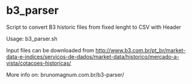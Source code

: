 # b3_parser
Script to convert B3 historic files from fixed lenght to CSV with Header

Usage:
b3_parser.sh <uncompressed input file>

Input files can be downloaded from http://www.b3.com.br/pt_br/market-data-e-indices/servicos-de-dados/market-data/historico/mercado-a-vista/cotacoes-historicas/


More info on: brunomagnum.com.br/b3-parser/
